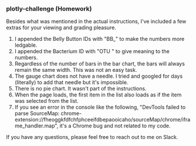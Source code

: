 ### plotly-challenge (Homework)

Besides what was mentioned in the actual instructions, I've included a few extras for your viewing and grading pleasure.

1. I appended the Belly Button IDs with "BB_" to make the numbers more ledgable.
2. I appended the Bacterium ID with "OTU " to give meaning to the numbers.
3. Regardless of the number of bars in the bar chart, the bars will always remain the same width.  This was not an easy task.
4. The gauge chart does not have a needle.  I tried and googled for days (literally) to add that needle but it's impossible.
5. There is no pie chart.  It wasn't part of the instructions.
6. When the page loads, the first item in the list also loads as if the item was selected from the list.
7. If you see an error in the console like the following, "DevTools failed to parse SourceMap: chrome-extension://fheoggkfdfchfphceeifdbepaooicaho/sourceMap/chrome/iframe_handler.map", it's a Chrome bug and not related to my code.

If you have any questions, please feel free to reach out to me on Slack.
